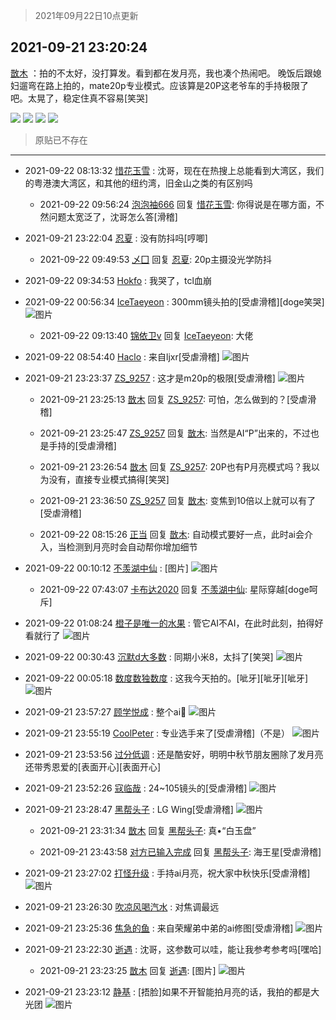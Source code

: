> 2021年09月22日10点更新
<link rel="stylesheet" href="https://cdn.jsdelivr.net/gh/taotie6/sampleJSON@main/css/photo_show.css">
<meta name="referrer" content="no-referrer" />


 ## 2021-09-21 23:20:24 

 [㪚木](https://www.coolapk.com/feed/30164356?shareKey=ODU3YWYxOGQyZmVjNjE0YTAwZjY~) ：拍的不太好，没打算发。看到都在发月亮，我也凑个热闹吧。
晚饭后跟媳妇遛弯在路上拍的，mate20p专业模式。应该算是20P这老爷车的手持极限了吧。太晃了，稳定住真不容易[笑哭] 

<div class="album">
<img class="img-item" src="https://image.coolapk.com/feed/2021/0921/23/1081091_2cc51a1c_7621_917@3240x1823.jpeg" />
<img class="img-item" src="https://image.coolapk.com/feed/2021/0921/22/1081091_e6d06000_6361_181@3435x1932.jpeg" />
<img class="img-item" src="https://image.coolapk.com/feed/2021/0921/23/1081091_942c5f7e_7621_9172@3156x1776.jpeg" />
<img class="img-item" src="https://image.coolapk.com/feed/2021/0921/23/1081091_56f4c11a_7621_9174@3477x1956.jpeg" />
</div>

> 原贴已不存在 

 ------- 

- 2021-09-22 08:13:32 [惜花玉雪](uid=905672) : 沈哥，现在在热搜上总能看到大湾区，我们的粤港澳大湾区，和其他的纽约湾，旧金山之类的有区别吗 

    - 2021-09-22 09:56:24 [泡泡袖666](uid=2844894) 回复 [惜花玉雪](uid=905672): 你得说是在哪方面，不然问题太宽泛了，沈哥怎么答[滑稽] 

- 2021-09-21 23:22:04 [忍夏](uid=1630007) : 没有防抖吗[哼唧] 

    - 2021-09-22 09:49:53 [乄囗](uid=759206) 回复 [忍夏](uid=1630007): 20p主摄没光学防抖 

- 2021-09-22 09:34:53 [Hokfo](uid=2006127) : 我哭了，tcl血崩 

- 2021-09-22 00:56:34 [IceTaeyeon](uid=2789926) : 300mm镜头拍的[受虐滑稽][doge笑哭] ![图片](https://image.coolapk.com/feed/2021/0922/00/2789926_033e944a_3393_4086@3324x2495.jpeg)

    - 2021-09-22 09:13:40 [锦依卫v](uid=1438079) 回复 [IceTaeyeon](uid=2789926): 大佬 

- 2021-09-22 08:54:40 [Haclo](uid=2947098) : 来自ljxr[受虐滑稽] ![图片](https://image.coolapk.com/feed/2021/0922/08/2947098_2079_6185@826x1102.jpg)

- 2021-09-21 23:23:37 [ZS_9257](uid=2865919) : 这才是m20p的极限[受虐滑稽] ![图片](https://image.coolapk.com/feed/2021/0921/23/2865919_07dc36f4_7809_3548@3325x2494.jpeg)

    - 2021-09-21 23:25:13 [㪚木](uid=1081091) 回复 [ZS_9257](uid=2865919): 可怕，怎么做到的？[受虐滑稽] 

    - 2021-09-21 23:25:47 [ZS_9257](uid=2865919) 回复 [㪚木](uid=1081091): 当然是AI“P”出来的，不过也是手持的[受虐滑稽] 

    - 2021-09-21 23:26:54 [㪚木](uid=1081091) 回复 [ZS_9257](uid=2865919): 20P也有P月亮模式吗？我以为没有，直接专业模式搞得[笑哭] 

    - 2021-09-21 23:36:50 [ZS_9257](uid=2865919) 回复 [㪚木](uid=1081091): 变焦到10倍以上就可以有了[受虐滑稽] 

    - 2021-09-22 08:15:26 [正当](uid=1725957) 回复 [㪚木](uid=1081091): 自动模式要好一点，此时ai会介入，当检测到月亮时会自动帮你增加细节 

- 2021-09-22 00:10:12 [不羡湖中仙](uid=3789180) : [图片] ![图片](https://image.coolapk.com/feed/2021/0922/00/3789180_0611_5202@828x466.jpg)

    - 2021-09-22 07:43:07 [卡布达2020](uid=696546) 回复 [不羡湖中仙](uid=3789180): 星际穿越[doge呵斥] 

- 2021-09-22 01:08:24 [橙子是唯一的水果](uid=3157535) : 管它AI不AI，在此时此刻，拍得好看就行了 ![图片](https://image.coolapk.com/feed/2021/0922/01/3157535_2e4b6d99_4103_7478@3325x2494.jpeg)

- 2021-09-22 00:30:43 [沉默d大多数](uid=3441191) : 同期小米8，太抖了[笑哭] ![图片](https://image.coolapk.com/feed/2021/0922/00/3441191_1e6fffc3_1842_6595@3325x2494.jpeg)

- 2021-09-22 00:05:18 [数度数独数度](uid=1649918) : 这我今天拍的。[呲牙][呲牙][呲牙] ![图片](https://image.coolapk.com/feed/2021/0922/00/1649918_d7d2ae1e_0317_1421@1800x4000.jpeg)

- 2021-09-21 23:57:27 [顾学悦成](uid=1028042) : 整个ai🌙 ![图片](https://image.coolapk.com/feed/2021/0921/23/1028042_8bc3d412_9846_229@2494x3325.jpeg)

- 2021-09-21 23:55:19 [CoolPeter](uid=1437066) : 专业选手来了[受虐滑稽]（不是） ![图片](https://image.coolapk.com/feed/2021/0921/23/1437066_08f54992_9717_9398@3325x2494.jpeg)

- 2021-09-21 23:53:56 [过分低调](uid=2099377) : 还是酷安好，明明中秋节朋友圈除了发月亮还带秀恩爱的[表面开心][表面开心] 

- 2021-09-21 23:52:26 [寇临哉](uid=3365514) : 24~105镜头的[受虐滑稽] ![图片](https://image.coolapk.com/feed/2021/0921/23/3365514_741f8d0a_9545_2801@1521x1080.jpeg)

- 2021-09-21 23:28:47 [黑帮头子](uid=2838832) : LG Wing[受虐滑稽] ![图片](https://image.coolapk.com/feed/2021/0921/23/2838832_597fdaeb_8126_2261@2494x3325.jpeg)

    - 2021-09-21 23:31:34 [㪚木](uid=1081091) 回复 [黑帮头子](uid=2838832): 真•“白玉盘” 

    - 2021-09-21 23:43:58 [对方已输入完成](uid=2782525) 回复 [黑帮头子](uid=2838832): 海王星[受虐滑稽] 

- 2021-09-21 23:27:02 [打怪升级](uid=1102221) : 手持ai月亮，祝大家中秋快乐[受虐滑稽] ![图片](https://image.coolapk.com/feed/2021/0921/23/1102221_985679e4_8021_5315@2494x3325.jpeg)

- 2021-09-21 23:26:30 [吹凉风喝汽水](uid=1078141) : 对焦调最远 

- 2021-09-21 23:25:36 [焦急的鱼](uid=1066955) : 来自荣耀弟中弟的ai修图[受虐滑稽] ![图片](https://image.coolapk.com/feed/2021/0921/23/1066955_e31043d1_7935_2128@3325x2494.jpeg)

- 2021-09-21 23:22:30 [逝遇](uid=2589293) : 沈哥，这参数可以哇，能让我参考参考吗[嘿哈] 

    - 2021-09-21 23:23:25 [㪚木](uid=1081091) 回复 [逝遇](uid=2589293): [图片] ![图片](https://image.coolapk.com/feed/2021/0921/23/1081091_fd94745b_7804_6917@1080x622.jpeg)

- 2021-09-21 23:23:12 [静基](uid=1353091) : [捂脸]如果不开智能拍月亮的话，我拍的都是大光团 ![图片](https://image.coolapk.com/feed/2021/0921/23/1353091_001e6c3d_7791_174@3325x2494.jpeg)

